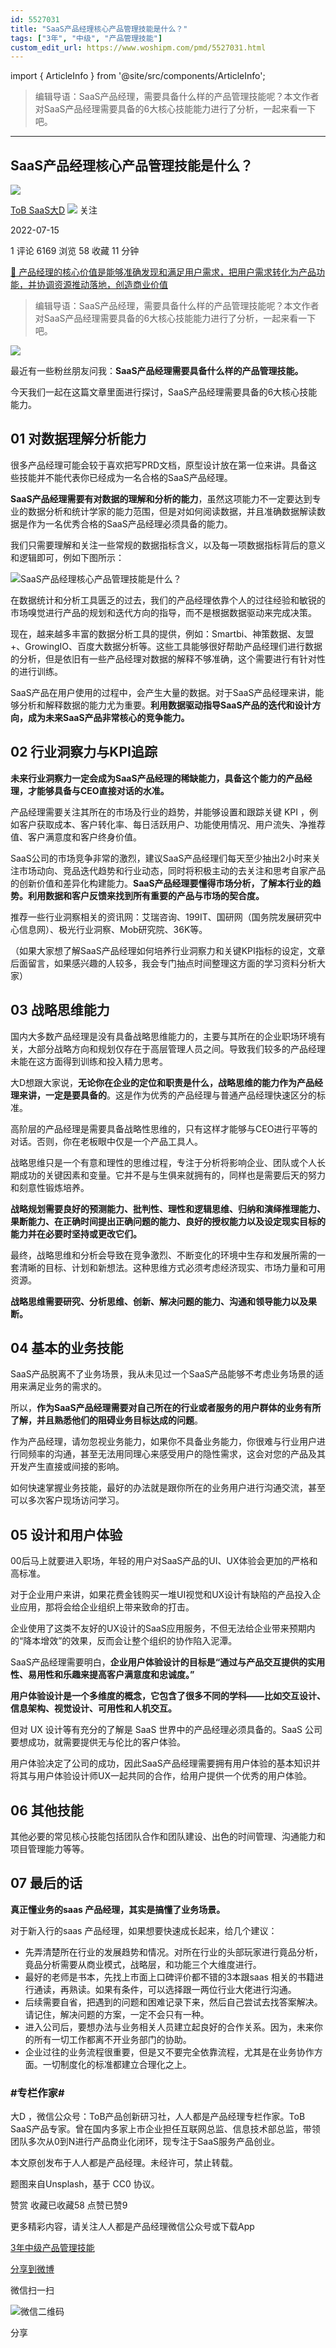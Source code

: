 ```yaml
---
id: 5527031
title: "SaaS产品经理核心产品管理技能是什么？"
tags: ["3年", "中级", "产品管理技能"]
custom_edit_url: https://www.woshipm.com/pmd/5527031.html
---
```

import { ArticleInfo } from '@site/src/components/ArticleInfo';

<ArticleInfo
    author="ToB SaaS大D"
    authorLink="https://www.woshipm.com/u/682279"
    published="2022-07-15"
    views={6169}
    comments={1}
    collects={58}
/>

> 编辑导语：SaaS产品经理，需要具备什么样的产品管理技能呢？本文作者对SaaS产品经理需要具备的6大核心技能能力进行了分析，一起来看一下吧。

---

## SaaS产品经理核心产品管理技能是什么？

[![](https://static.woshipm.com/APP_U_202110_20211009172712_1247.jpeg?imageView2/1/w/72/h/72/q/100)](https://www.woshipm.com/u/682279)

[ToB SaaS大D](https://www.woshipm.com/u/682279) ![](https://static.woshipm.com/tag/1121_1@2x.png) 关注

2022-07-15

1 评论 6169 浏览 58 收藏 11 分钟

[🔗 产品经理的核心价值是能够准确发现和满足用户需求，把用户需求转化为产品功能，并协调资源推动落地，创造商业价值](https://ke.qidianla.com/courses/90pm)

> 编辑导语：SaaS产品经理，需要具备什么样的产品管理技能呢？本文作者对SaaS产品经理需要具备的6大核心技能能力进行了分析，一起来看一下吧。

![](https://image.woshipm.com/wp-files/2022/07/aJNbLllIjlW6zR6eaDlW.jpg)

最近有一些粉丝朋友问我：**SaaS产品经理需要具备什么样的产品管理技能。**

今天我们一起在这篇文章里面进行探讨，SaaS产品经理需要具备的6大核心技能能力。

## 01 对数据理解分析能力

很多产品经理可能会较于喜欢把写PRD文档，原型设计放在第一位来讲。具备这些技能并不能代表你已经成为一名合格的SaaS产品经理。

**SaaS产品经理需要有对数据的理解和分析的能力**，虽然这项能力不一定要达到专业的数据分析和统计学家的能力范围，但是对如何阅读数据，并且准确数据解读数据是作为一名优秀合格的SaaS产品经理必须具备的能力。

我们只需要理解和关注一些常规的数据指标含义，以及每一项数据指标背后的意义和逻辑即可，例如下图所示：

![SaaS产品经理核心产品管理技能是什么？](https://image.woshipm.com/wp-files/2022/07/extSogd7CnN2jME7aDxh.png)

在数据统计和分析工具匮乏的过去，我们的产品经理依靠个人的过往经验和敏锐的市场嗅觉进行产品的规划和迭代方向的指导，而不是根据数据驱动来完成决策。

现在，越来越多丰富的数据分析工具的提供，例如：Smartbi、神策数据、友盟+、GrowingIO、百度大数据分析等。这些工具能够很好帮助产品经理们进行数据的分析，但是依旧有一些产品经理对数据的解释不够准确，这个需要进行有针对性的进行训练。

SaaS产品在用户使用的过程中，会产生大量的数据。对于SaaS产品经理来讲，能够分析和解释数据的能力尤为重要。**利用数据驱动指导SaaS产品的迭代和设计方向，成为未来SaaS产品非常核心的竞争能力。**

## 02 行业洞察力与KPI追踪

**未来行业洞察力一定会成为SaaS产品经理的稀缺能力，具备这个能力的产品经理，才能够具备与CEO直接对话的水准。**

产品经理需要关注其所在的市场及行业的趋势，并能够设置和跟踪关键 KPI ，例如客户获取成本、客户转化率、每日活跃用户、功能使用情况、用户流失、净推荐值、客户满意度和客户终身价值。

SaaS公司的市场竞争非常的激烈，建议SaaS产品经理们每天至少抽出2小时来关注市场动向、竞品迭代趋势和行业动态，同时将积极主动的去关注和思考自家产品的创新价值和差异化构建能力。**SaaS产品经理要懂得市场分析，了解本行业的趋势。利用数据和客户反馈来找到所有重要的产品与市场的契合度。**

推荐一些行业洞察相关的资讯网：艾瑞咨询、199IT、国研网（国务院发展研究中心信息网）、极光行业洞察、Mob研究院、36K等。

（如果大家想了解SaaS产品经理如何培养行业洞察力和关键KPI指标的设定，文章后面留言，如果感兴趣的人较多，我会专门抽点时间整理这方面的学习资料分析大家）

## 03 战略思维能力

国内大多数产品经理是没有具备战略思维能力的，主要与其所在的企业职场环境有关，大部分战略方向和规划仅存在于高层管理人员之间。导致我们较多的产品经理未能在这方面得到训练和投入精力思考。

大D想跟大家说，**无论你在企业的定位和职责是什么，战略思维的能力作为产品经理来讲，一定是要具备的**。这是作为优秀的产品经理与普通产品经理快速区分的标准。

高阶层的产品经理是需要具备战略性思维的，只有这样才能够与CEO进行平等的对话。否则，你在老板眼中仅是一个产品工具人。

战略思维只是一个有意和理性的思维过程，专注于分析将影响企业、团队或个人长期成功的关键因素和变量。它并不是与生俱来就拥有的，同样也是需要后天的努力和刻意性锻炼培养。

**战略规划需要良好的预测能力、批判性、理性和逻辑思维、归纳和演绎推理能力、果断能力、在正确时间提出正确问题的能力、良好的授权能力以及设定现实目标的能力并在必要时坚持或更改它们。**

最终，战略思维和分析会导致在竞争激烈、不断变化的环境中生存和发展所需的一套清晰的目标、计划和新想法。这种思维方式必须考虑经济现实、市场力量和可用资源。

**战略思维需要研究、分析思维、创新、解决问题的能力、沟通和领导能力以及果断。**

## 04 基本的业务技能

SaaS产品脱离不了业务场景，我从未见过一个SaaS产品能够不考虑业务场景的适用来满足业务的需求的。

所以，**作为SaaS产品经理需要对自己所在的行业或者服务的用户群体的业务有所了解，并且熟悉他们的阻碍业务目标达成的问题**。

作为产品经理，请勿忽视业务能力，如果你不具备业务能力，你很难与行业用户进行同频率的沟通，甚至无法用同理心来感受用户的隐性需求，这会对您的产品及其开发产生直接或间接的影响。

如何快速掌握业务技能，最好的办法就是跟你所在的业务用户进行沟通交流，甚至可以多次客户现场访问学习。

## 05 设计和用户体验

00后马上就要进入职场，年轻的用户对SaaS产品的UI、UX体验会更加的严格和高标准。

对于企业用户来讲，如果花费金钱购买一堆UI视觉和UX设计有缺陷的产品投入企业应用，那将会给企业组织上带来致命的打击。

企业使用了这类不友好的UX设计的SaaS应用服务，不但无法给企业带来预期内的“降本增效”的效果，反而会让整个组织的协作陷入泥潭。

SaaS产品经理需要明白，**企业用户体验设计的目标是“通过与产品交互提供的实用性、易用性和乐趣来提高客户满意度和忠诚度。”**

**用户体验设计是一个多维度的概念，它包含了很多不同的学科——比如交互设计、信息架构、视觉设计、可用性和人机交互。**

但对 UX 设计等有充分的了解是 SaaS 世界中的产品经理必须具备的。SaaS 公司要想成功，就需要提供无与伦比的客户体验。

用户体验决定了公司的成功，因此SaaS产品经理需要拥有用户体验的基本知识并将其与用户体验设计师UX一起共同的合作，给用户提供一个优秀的用户体验。

## 06 其他技能

其他必要的常见核心技能包括团队合作和团队建设、出色的时间管理、沟通能力和项目管理能力等等。

## 07 最后的话

**真正懂业务的saas 产品经理，其实是搞懂了业务场景。**

对于新入行的saas 产品经理，如果想要快速成长起来，给几个建议：

*   先弄清楚所在行业的发展趋势和情况。对所在行业的头部玩家进行竟品分析，竟品分析需要从商业模式，战略层，和功能三个大维度进行。
*   最好的老师是书本，先找上市面上口碑评价都不错的3本跟saas 相关的书籍进行通读，再熟读。如果有条件，可以选择跟一两位行业大佬进行沟通。
*   后续需要自省，把遇到的问题和困难记录下来，然后自己尝试去找答案解决。请记住，解决问题的方案，一定不会只有一种。
*   进入公司后，要想办法与业务相关人员建立起良好的合作关系。因为，未来你的所有一切工作都离不开业务部门的协助。
*   企业过往的业务流程很重要，但是又不要完全依靠流程，尤其是在业务协作方面。一切制度化的标准都建立合理化之上。

### #专栏作家#

大D ，微信公众号：ToB产品创新研习社，人人都是产品经理专栏作家。ToB SaaS产品专家。曾在国内多家上市企业担任互联网总监、信息技术部总监，带领团队多次从0到N进行产品商业化闭环，现专注于SaaS服务产品创业。

本文原创发布于人人都是产品经理。未经许可，禁止转载。

题图来自Unsplash，基于 CC0 协议。

赞赏 收藏已收藏58 点赞已赞9

更多精彩内容，请关注人人都是产品经理微信公众号或下载App

[3年](https://www.woshipm.com/tag/3%e5%b9%b4)[中级](https://www.woshipm.com/tag/%e4%b8%ad%e7%ba%a7)[产品管理技能](https://www.woshipm.com/tag/%e4%ba%a7%e5%93%81%e7%ae%a1%e7%90%86%e6%8a%80%e8%83%bd)

[分享到微博](https://service.weibo.com/share/share.php?appkey=2775287854&title=SaaS产品经理核心产品管理技能是什么？&url=https://www.woshipm.com/pmd/5527031.html&pic=https://image.woshipm.com/wp-files/2022/07/aJNbLllIjlW6zR6eaDlW.jpg)

微信扫一扫

![微信二维码](https://api.pwmqr.com/qrcode/create/?url=https://www.woshipm.com/pmd/5527031.html)

分享